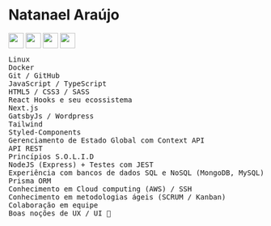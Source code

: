 <div style="display: flex; justify-content: center;">

</div>
                                                                                                                                     
# Natanael Araújo

<link rel="stylesheet" href="https://cdn.jsdelivr.net/gh/devicons/devicon@v2.14.0/devicon.min.css">

<div style="display: inline-block">
<img align="center" height="30 width="30" src="https://cdn.worldvectorlogo.com/logos/typescript.svg">
<img align="center" height="30 width="30" src="https://upload.wikimedia.org/wikipedia/commons/a/a7/React-icon.svg">
<img align="center" height="30 width="30" src="https://upload.wikimedia.org/wikipedia/commons/d/d5/Tailwind_CSS_Logo.svg">
<img align="center" height="30 width="30" src="https://cdn-icons-png.flaticon.com/512/174/174881.png">
</div>
<br>    

<pre>
Linux
Docker
Git / GitHub
JavaScript / TypeScript
HTML5 / CSS3 / SASS
React Hooks e seu ecossistema
Next.js
GatsbyJs / Wordpress
Tailwind
Styled-Components
Gerenciamento de Estado Global com Context API
API REST
Princípios S.O.L.I.D
NodeJS (Express) + Testes com JEST
Experiência com bancos de dados SQL e NoSQL (MongoDB, MySQL).
Prisma ORM
Conhecimento em Cloud computing (AWS) / SSH
Conhecimento em metodologias ágeis (SCRUM / Kanban)
Colaboração em equipe
Boas noções de UX / UI 🚀
</pre>  
